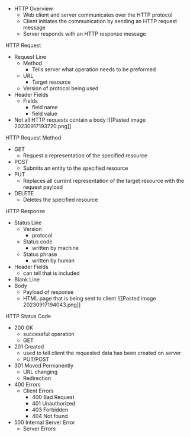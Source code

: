  - HTTP Overview
	 - Web client and server communicates over the HTTP protocol 
	 - Client initiates the communication by sending an HTTP request message 
	 - Server responds with an HTTP response message

HTTP Request 
 - Request Line
	 - Method 
		 - Tells server what operation needs to be preformed 
	 - URL
		 - Target resource
	- Version of protocol being used
- Header Fields 
	- Fields 
		- field name 
		- field value 
- Not all HTTP requests contain a body
![[Pasted image 20230917193720.png]]

HTTP Request Method
 - GET
	 - Request a representation of the specified resource
- POST
	- Submits an entity to the specified resource
- PUT
	- Replaces all current representation of the target resource with the request payload
- DELETE
	- Deletes the specified resource

HTTP Response 
 - Status Line
	 - Version 
		 - protocol 
	- Status code
		- written by machine 
	- Status phrase
		- written by human 
- Header Fields
	- can tell that is included 
- Blank Line
- Body 
	- Payload of response 
	- HTML page that is being sent to client 
![[Pasted image 20230917194043.png]]

HTTP Status Code
 - 200 OK
	 - successful operation
	 - GET
- 201 Created 
	- used to tell client the requested data has been created on server 
	- PUT/POST
- 301 Moved Permanently 
	- URL changing 
	- Redirection 
- 400 Errors
	- Client Errors
		- 400 Bad Request
		- 401 Unauthorized
		- 403 Forbidden
		- 404 Not found 
- 500 Internal Server Error
	- Server Errors